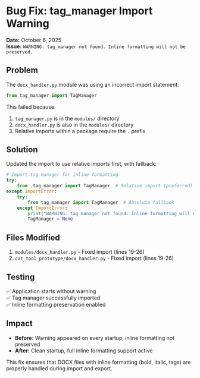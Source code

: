 # Bug Fix: tag_manager Import Warning

**Date:** October 6, 2025  
**Issue:** `WARNING: tag_manager not found. Inline formatting will not be preserved.`

## Problem

The `docx_handler.py` module was using an incorrect import statement:
```python
from tag_manager import TagManager
```

This failed because:
1. `tag_manager.py` is in the `modules/` directory
2. `docx_handler.py` is also in the `modules/` directory
3. Relative imports within a package require the `.` prefix

## Solution

Updated the import to use relative imports first, with fallback:

```python
# Import tag manager for inline formatting
try:
    from .tag_manager import TagManager  # Relative import (preferred)
except ImportError:
    try:
        from tag_manager import TagManager  # Absolute fallback
    except ImportError:
        print("WARNING: tag_manager not found. Inline formatting will not be preserved.")
        TagManager = None
```

## Files Modified

1. `modules/docx_handler.py` - Fixed import (lines 19-26)
2. `cat_tool_prototype/docx_handler.py` - Fixed import (lines 19-26)

## Testing

✅ Application starts without warning  
✅ Tag manager successfully imported  
✅ Inline formatting preservation enabled

## Impact

- **Before:** Warning appeared on every startup, inline formatting not preserved
- **After:** Clean startup, full inline formatting support active

This fix ensures that DOCX files with inline formatting (bold, italic, tags) are properly handled during import and export.

